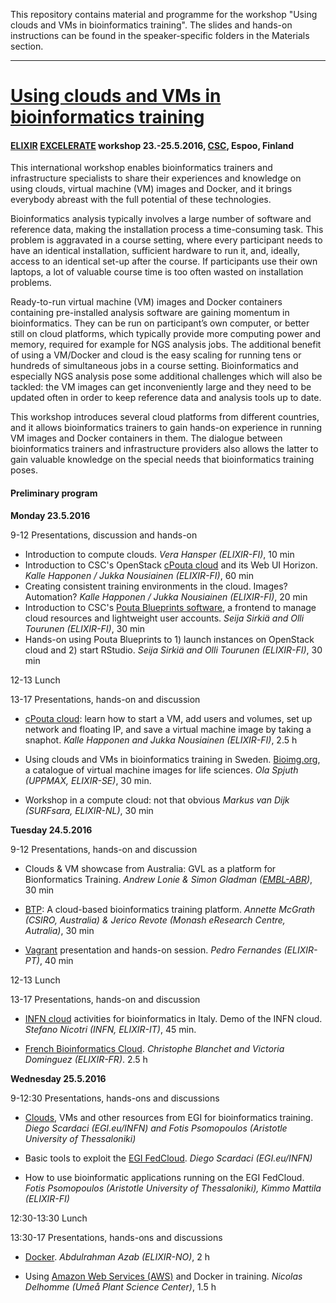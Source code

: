 This repository contains material and programme for the workshop "Using clouds and VMs in bioinformatics training". The slides and hands-on instructions can be found in the speaker-specific folders in the Materials section.

---
# [Using clouds and VMs in bioinformatics training](https://csc.fi/web/training/-/cloud-vm-bioinformatics)
#### [ELIXIR](https://www.elixir-europe.org/) [EXCELERATE](https://www.elixir-europe.org/excelerate) workshop 23.-25.5.2016, [CSC](https://www.csc.fi/how-to-reach-us), Espoo, Finland

This international workshop enables bioinformatics trainers and infrastructure specialists to share their experiences and knowledge on using clouds, virtual machine (VM) images and Docker, and it brings everybody abreast with the full potential of these technologies.

Bioinformatics analysis typically involves a large number of software and reference data, making the installation process a time-consuming task. This problem is aggravated in a course setting, where every participant needs to have an identical installation, sufficient hardware to run it, and, ideally, access to an identical set-up after the course. If participants use their own laptops, a lot of valuable course time is too often wasted on installation problems.

Ready-to-run virtual machine (VM) images and Docker containers containing pre-installed analysis software are gaining momentum in bioinformatics. They can be run on participant’s own computer, or better still on cloud platforms, which typically provide more computing power and memory, required for example for NGS analysis jobs. The additional benefit of using a VM/Docker and cloud is the easy scaling for running tens or hundreds of simultaneous jobs in a course setting. Bioinformatics and especially NGS analysis pose some additional challenges which will also be tackled: the VM images can get inconveniently large and they need to be updated often in order to keep reference data and analysis tools up to date.

This workshop introduces several cloud platforms from different countries, and it allows bioinformatics trainers to gain hands-on experience in running VM images and Docker containers in them. The dialogue between bioinformatics trainers and infrastructure providers also allows the latter to gain valuable knowledge on the special needs that bioinformatics training poses. 

#### Preliminary program

**Monday 23.5.2016**

9-12 Presentations, discussion and hands-on

- Introduction to compute clouds. *Vera Hansper (ELIXIR-FI)*, 10 min
- Introduction to CSC's OpenStack [cPouta cloud](https://research.csc.fi/pouta-user-guide) and its Web UI Horizon. *Kalle Happonen / Jukka Nousiainen (ELIXIR-FI)*, 60 min
- Creating consistent training environments in the cloud. Images? Automation? *Kalle Happonen / Jukka Nousiainen (ELIXIR-FI)*, 20 min
- Introduction to CSC's [Pouta Blueprints software](https://github.com/CSC-IT-Center-for-Science/pouta-blueprints), a frontend to manage cloud resources and lightweight user accounts. *Seija Sirkiä and Olli Tourunen (ELIXIR-FI)*, 30 min
- Hands-on using Pouta Blueprints to 1) launch instances on OpenStack cloud and 2) start RStudio. *Seija Sirkiä and Olli Tourunen (ELIXIR-FI)*, 30 min

12-13 Lunch

13-17 Presentations, hands-on and discussion

- [cPouta cloud](https://research.csc.fi/pouta-user-guide): learn how to start a VM, add users and volumes, set up network and floating IP, and save a virtual machine image by taking a snaphot. *Kalle Happonen and Jukka Nousiainen (ELIXIR-FI)*, 2.5 h

- Using clouds and VMs in bioinformatics training in Sweden. [Bioimg.org](https://bioimg.org/), a catalogue of virtual machine images for life sciences. *Ola Spjuth (UPPMAX, ELIXIR-SE)*, 30 min. 

- Workshop in a compute cloud: not that obvious *Markus van Dijk (SURFsara, ELIXIR-NL)*, 30 min

**Tuesday 24.5.2016**

9-12 Presentations, hands-on and discussion

- Clouds & VM showcase from Australia: GVL as a platform for Bionformatics Training. *Andrew Lonie & Simon Gladman ([EMBL-ABR](https://www.embl-abr.org.au))*, 30 min

- [BTP](http://bib.oxfordjournals.org/content/early/2016/04/14/bib.bbw032.long): A cloud-based bioinformatics training platform. *Annette McGrath (CSIRO, Australia) & Jerico Revote (Monash eResearch Centre, Autralia)*, 30 min

- [Vagrant](https://www.vagrantup.com/) presentation and hands-on session. *Pedro Fernandes (ELIXIR-PT)*, 40 min

12-13 Lunch

13-17 Presentations, hands-on and discussion

- [INFN cloud](http://www.recas-bari.it/index.php/en/) activities for bioinformatics in Italy. Demo of the INFN cloud. *Stefano Nicotri (INFN, ELIXIR-IT)*, 45 min.

- [French Bioinformatics Cloud](http://www.france-bioinformatique.fr/en/cloud). *Christophe Blanchet and Victoria Dominguez (ELIXIR-FR)*. 2.5 h

**Wednesday 25.5.2016**

9-12:30 Presentations, hands-ons and discussions

- [Clouds](https://www.egi.eu/solutions/fed-cloud/), VMs and other resources from EGI for bioinformatics training. *Diego Scardaci (EGI.eu/INFN) and Fotis Psomopoulos (Aristotle University of Thessaloniki)*

- Basic tools to exploit the [EGI FedCloud](https://www.egi.eu/solutions/fed-cloud/). *Diego Scardaci (EGI.eu/INFN)*

- How to use bioinformatic applications running on the EGI FedCloud. *Fotis Psomopoulos (Aristotle University of Thessaloniki), Kimmo Mattila (ELIXIR-FI)*

12:30-13:30 Lunch

13:30-17 Presentations, hands-ons and discussions

- [Docker](https://www.docker.com/). *Abdulrahman Azab (ELIXIR-NO)*, 2 h
 
- Using [Amazon Web Services (AWS)](https://aws.amazon.com/?nc2=h_lg) and Docker in training. *Nicolas Delhomme (Umeå Plant Science Center)*, 1.5 h



